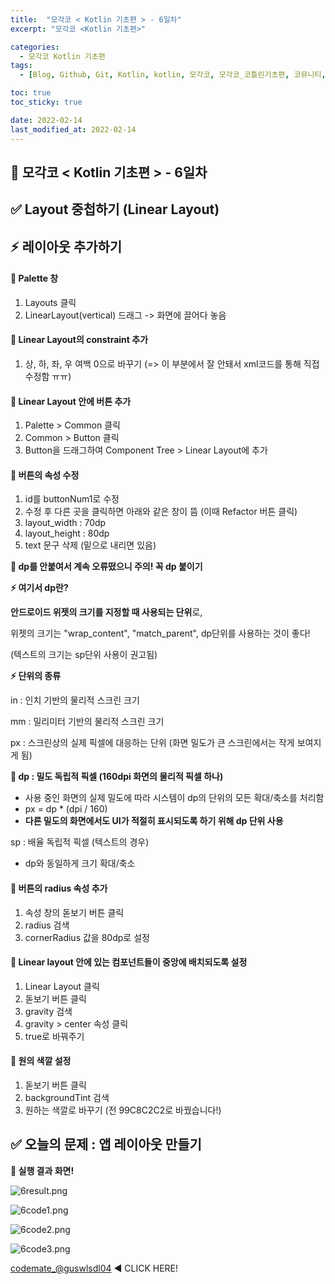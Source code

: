 ```yaml
---
title:  "모각코 < Kotlin 기초편 > - 6일차"
excerpt: "모각코 <Kotlin 기초편>"

categories:
  - 모각코 Kotlin 기초편
tags:
  - [Blog, Github, Git, Kotlin, kotlin, 모각코, 모각코_코틀린기초편, 코뮤니티, androidstudio_linear_layout, Kotlin]

toc: true
toc_sticky: true

date: 2022-02-14
last_modified_at: 2022-02-14
---
```


## 🌈 모각코 < Kotlin 기초편 > - 6일차

## **✅ Layout 중첩하기 (Linear Layout)**

###  

## ⚡ 레이아웃 추가하기



#### **👀 Palette 창**

1. Layouts 클릭
2. LinearLayout(vertical) 드래그 -> 화면에 끌어다 놓음





#### **👀 Linear Layout의 constraint 추가**

1. 상, 하, 좌, 우 여백 0으로 바꾸기 (=> 이 부분에서 잘 안돼서 xml코드를 통해 직접 수정함 ㅠㅠ)





#### **👀 Linear Layout 안에 버튼 추가**

1. Palette > Common 클릭
2. Common > Button 클릭
3. Button을 드래그하여 Component Tree > Linear Layout에 추가



#### **👀 버튼의 속성 수정**

1. id를 buttonNum1로 수정
2. 수정 후 다른 곳을 클릭하면 아래와 같은 창이 뜸 (이때 Refactor 버튼 클릭)
3. layout_width : 70dp
4. layout_height : 80dp
5. text 문구 삭제 (밑으로 내리면 있음)



**📛 dp를 안붙여서 계속 오류떴으니 주의! 꼭 dp 붙이기**



**⚡ 여기서 dp란?**

**안드로이드 위젯의 크기를 지정할 때 사용되는 단위**로,

위젯의 크기는 "wrap_content", "match_parent", dp단위를 사용하는 것이 좋다!

(텍스트의 크기는 sp단위 사용이 권고됨)



**⚡ 단위의 종류**

in : 인치 기반의 물리적 스크린 크기

mm : 밀리미터 기반의 물리적 스크린 크기

px : 스크린상의 실제 픽셀에 대응하는 단위 (화면 밀도가 큰 스크린에서는 작게 보여지게 됨)



**📛 dp : 밀도 독립적 픽셀 (160dpi 화면의 물리적 픽셀 하나)**

- 사용 중인 화면의 실제 밀도에 따라 시스템이 dp의 단위의 모든 확대/축소를 처리함
- px = dp * (dpi / 160)
- **다른 밀도의 화면에서도 UI가 적절히 표시되도록 하기 위해 dp 단위 사용**



sp : 배율 독립적 픽셀  (텍스트의 경우)

- dp와 동일하게 크기 확대/축소 



#### **👀 버튼의 radius 속성 추가**

1. 속성 창의 돋보기 버튼 클릭
2. radius 검색
3. cornerRadius 값을 80dp로 설정



#### **👀 Linear layout 안에 있는 컴포넌트들이 중앙에 배치되도록 설정**

1. Linear Layout 클릭
2. 돋보기 버튼 클릭
3. gravity 검색
4. gravity > center 속성 클릭
5. true로 바꿔주기



#### **👀 원의 색깔 설정**

1. 돋보기 버튼 클릭
2. backgroundTint 검색
3. 원하는 색깔로 바꾸기 (전 99C8C2C2로 바꿨습니다!)







## **✅ 오늘의 문제 : 앱 레이아웃 만들기**



**👀 실행 결과 화면!**



![6result.png](https://s3.ap-northeast-2.amazonaws.com/images.codemate.kr/images/guswlsdl04/post/1644832779849/6result.png)



![6code1.png](https://s3.ap-northeast-2.amazonaws.com/images.codemate.kr/images/guswlsdl04/post/1644833057114/6code1.png)



![6code2.png](https://s3.ap-northeast-2.amazonaws.com/images.codemate.kr/images/guswlsdl04/post/1644833061982/6code2.png)



![6code3.png](https://s3.ap-northeast-2.amazonaws.com/images.codemate.kr/images/guswlsdl04/post/1644833066722/6code3.png)



[codemate_@guswlsdl04](https://codemate.kr/@guswlsdl04/%EB%AA%A8%EA%B0%81%EC%BD%94-%EC%BD%94%ED%8B%80%EB%A6%B0-%EA%B8%B0%EC%B4%88%ED%8E%B8-2%EC%9D%BC%EC%B0%A8) ◀ CLICK HERE!

